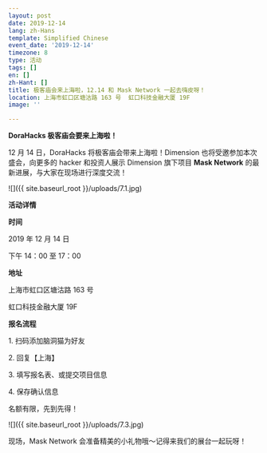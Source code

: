 ```yaml
---
layout: post
date: 2019-12-14
lang: zh-Hans
template: Simplified Chinese
event_date: '2019-12-14'
timezone: 8
type: 活动
tags: []
en: []
zh-Hant: []
title: 极客庙会来上海啦，12.14 和 Mask Network 一起去嗨皮呀！
location: 上海市虹口区塘沽路 163 号  虹口科技金融大厦 19F
image: ''

---
```

**DoraHacks 极客庙会要来上海啦！**

12 月 14 日，DoraHacks 将极客庙会带来上海啦！Dimension 也将受邀参加本次盛会，向更多的 hacker 和投资人展示 Dimension 旗下项目 **Mask Network** 的最新进展，与大家在现场进行深度交流！

![]({{ site.baseurl_root }}/uploads/7.1.jpg)

**活动详情**

**时间**

2019 年 12 月 14 日

下午 14：00 至 17：00

**地址**

上海市虹口区塘沽路 163 号

虹口科技金融大厦 19F

**报名流程**

1\. 扫码添加脑洞猫为好友

2\. 回复【上海】

3\. 填写报名表、或提交项目信息

4\. 保存确认信息

名额有限，先到先得！

![]({{ site.baseurl_root }}/uploads/7.3.jpg)

现场，Mask Network 会准备精美的小礼物哦～记得来我们的展台一起玩呀！